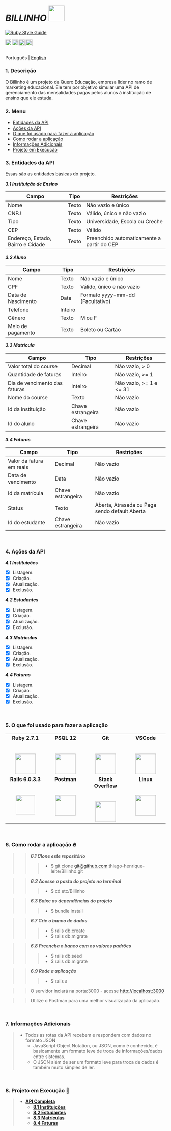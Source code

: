 # ***BILLINHO*** <img src="https://img.itch.zone/aW1nLzMxNTMyMTEucG5n/original/GsOFLx.png" height = "50" width = "50">

[![Ruby Style Guide](https://img.shields.io/badge/code_style-rubocop-brightgreen.svg)](https://github.com/rubocop-hq/rubocop)

<a href="https://www.linkedin.com/in/thiagoleitesilva/">
  <img align="left" alt="Thiago's LinkdeIN" width="18px" src="https://github.com/TheDudeThatCode/TheDudeThatCode/blob/master/Assets/Linkedin.svg" />
</a>
<a href="https://www.instagram.com/thiagoh.leite/">
  <img align="left" alt="Thiago's Instagram" width="18px" src="https://github.com/TheDudeThatCode/TheDudeThatCode/blob/master/Assets/Instagram.svg" />
</a>
<a href="https://www.facebook.com/thiagohenrique.leitesilva">
  <img align="left" alt="Thiago's Facebook" width="19px" src="https://cdn.jsdelivr.net/npm/simple-icons@3.7.0/icons/facebook.svg" />
</a>

<a href="https://www.queroedu.com">
  <img align="left" alt="Quero Educação" width="21px" src="https://sobre.quero.com/wp-content/themes/quero-b2b-institutional/dist/img/logos/quero/quero_institucional_azul_mobo.svg" />
</a>

</br>
</br>

Português | [English](/README-en.md)

### 1. Descrição
  O Billinho é um projeto da Quero Educação, empresa líder no ramo de marketing educacional. 
  Ele tem por objetivo simular uma API de gerenciamento das mensalidades pagas pelos alunos 
  á instituição de ensino que ele estuda.

<a name="ancora"></a>

### 2. Menu
  - [Entidades da API](#ancora1)
  - [Ações da API](#ancora2)
  - [O que foi usado para fazer a aplicação](#ancora3)
  - [Como rodar a aplicação](#ancora4)
  - [Informações Adicionais](#ancora5)
  - [Projeto em Execução](#ancora6)


<a id="ancora1"></a>

### 3. Entidades da API
  Essas são as entidades básicas do projeto.
 
  ***3.1 Instituição de Ensino***

  Campo                             |   Tipo    |           Restrições
  ----------------------------------|-----------|----------------------------------
  Nome                              |   Texto   | Não vazio e único
  CNPJ                              |   Texto   | Válido, único e não vazio
  Tipo                              |   Texto   | Universidade, Escola ou Creche
  CEP                               |   Texto   |  Válido
  Endereço, Estado, Bairro e Cidade |   Texto   |  Preenchido automaticamente a partir do CEP

  ***3.2 Aluno***


  Campo               |   Tipo   |                Restrições
  --------------------|----------|---------------------------------------------
  Nome                |   Texto  | Não vazio e único
  CPF                 |   Texto  | Válido, único e não vazio 
  Data de Nascimento  |   Data   | Formato yyyy-mm-dd (Facultativo)
  Telefone            |  Inteiro | 
  Gênero              |   Texto  | M ou F
  Meio de pagamento   |   Texto  | Boleto ou Cartão

  ***3.3 Matrícula***

  Campo                        |   Tipo              |                 Restrições
  -----------------------------|---------------------|-----------------------------------------------
  Valor total do course        |  Decimal            | Não vazio, > 0
  Quantidade de faturas        |  Inteiro            | Não vazio, >= 1
  Dia de vencimento das faturas|  Inteiro            | Não vazio, >= 1 e <= 31
  Nome do course               |  Texto              | Não vazio
  Id da instituição            |  Chave estrangeira  | Não vazio
  Id do aluno                  |  Chave estrangeira  | Não vazio

   ***3.4 Faturas***

  Campo                        |   Tipo              |                 Restrições
  -----------------------------|---------------------|-----------------------------------------------
  Valor da fatura em reais     |  Decimal            | Não vazio
  Data de vencimento           |  Data               | Não vazio
  Id da matrícula              |  Chave estrangeira  | Não vazio
  Status                       |  Texto              | Aberta, Atrasada ou Paga sendo default Aberta
  Id do estudante              |  Chave estrangeira  | Não vazio

</br>

<a id="ancora2"></a>

### 4. Ações da API

  ***4.1 Instituições***
  -	[x] Listagem.
  -	[x] Criação.
  -	[x] Atualização.
  - [x] Exclusão. 

  ***4.2 Estudantes***
  -	[x] Listagem.
  -	[x] Criação.
  -	[x] Atualização.
  - [x] Exclusão. 

  ***4.3 Matrículas***
  -	[x] Listagem.
  -	[x] Criação.
  - [x] Atualização.
  - [x] Exclusão. 
  
  ***4.4 Faturas***
  -	[x] Listagem.
  -	[x] Criação.
  -	[x] Atualização.
  - [x] Exclusão.

</br> 

<a id="ancora3"></a>

### 5. O que foi usado para fazer a aplicação

<table>
  <tbody>
    <tr valign="top">
      <td width="25%" align="center">
        <span><b>Ruby 2.7.1</b></span><br><br><br>
        <img height="64px" src="https://cdn.jsdelivr.net/npm/simple-icons@3.9.0/icons/ruby.svg">
      </td>
      <td width="25%" align="center">
        <span><b>PSQL 12</b></span><br><br><br>
        <img height="64px" src="https://cdn.jsdelivr.net/npm/simple-icons@3.9.0/icons/postgresql.svg">
      </td>
      <td width="25%" align="center">
        <span><b>Git</b></span><br><br><br>
        <img height="64px"  src="https://cdn.jsdelivr.net/npm/simple-icons@3.9.0/icons/git.svg">
      </td>
      <td width="25%" align="center">
        <span><b>VSCode</b></span><br><br><br>
        <img height="64px" src="https://cdn.jsdelivr.net/npm/simple-icons@3.9.0/icons/visualstudio.svg">
      </td>
    </tr>
    <tr valign="top">
      <td width="22%" align="center">
        <span><b>Rails 6.0.3.3</b></span><br><br><br>
        <img height="60px" src="https://cdn.jsdelivr.net/npm/simple-icons@3.9.0/icons/rubyonrails.svg">
      </td>
      <td width="25%" align="center">
        <span><b>Postman</b></span><br><br><br>
        <img height="64px" src="https://cdn.jsdelivr.net/npm/simple-icons@3.9.0/icons/postman.svg">
      </td>
      <td width="25%" align="center">
        <span><b>Stack Overflow</b></span><br><br><br>
        <img height="64px" src="https://cdn.jsdelivr.net/npm/simple-icons@3.9.0/icons/stackoverflow.svg">
      </td>
      <td width="25%" align="center">
        <span><b>Linux</b></span><br><br><br>
        <img height="64px" src="https://cdn.jsdelivr.net/npm/simple-icons@3.9.0/icons/linux.svg">
      </td>
    </tr>
  </tbody>
</table>

</br>

<a id="ancora4"></a>

### 6. Como rodar a aplicação :fire:
>>  ***6.1 Clone este repositório*** 
>>>    - $ git clone git@github.com:thiago-henrique-leite/Billinho.git

>>  ***6.2 Acesse a pasta do projeto no terminal***
>>>    - $ cd etc/Billinho

>>  ***6.3 Baixe as dependências do projeto***
>>>    - $ bundle install

>>  ***6.7 Crie o banco de dados***
>>>    - $ rails db:create
>>>    - $ rails db:migrate

>>  ***6.8 Preencha o banco com os valores padrões***
>>>    - $ rails db:seed
>>>    - $ rails db:migrate

>>  ***6.9 Rode a aplicação***
>>>    - $ rails s 

>>  O servidor inciará na porta:3000 - acesse <http://localhost:3000> </br>

>>  Utilize o Postman para uma melhor visualização da aplicação.

</br>

<a id="ancora5"></a>

### 7. Informações Adicionais
> + Todos as rotas da API recebem e respondem com dados no formato JSON </br>
>   - JavaScript Object Notation, ou JSON, como é conhecido, é basicamente um formato leve de troca de informações/dados entre sistemas. </br>
>   - O JSON além de ser um formato leve para troca de dados é também muito simples de ler. 

</br>

<a id="ancora6"></a>

### 8. Projeto em Execução :rocket:

> + [**API Completa**](readme/general-pt.md)
>   - [**8.1 Instituições**](readme/institutions-pt.md)
>   - [**8.2 Estudantes**](readme/students-pt.md)
>   - [**8.3 Matrículas**](readme/enrollments-pt.md)
>   - [**8.4 Faturas**](readme/bills-pt.md)

